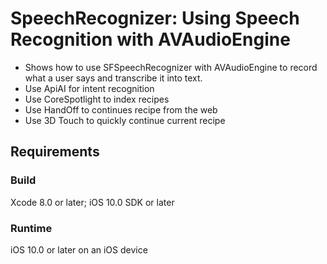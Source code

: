 # SpeechRecognizer: Using Speech Recognition with AVAudioEngine

* Shows how to use SFSpeechRecognizer with AVAudioEngine to record what a user says and transcribe it into text.
* Use ApiAI for intent recognition
* Use CoreSpotlight to index recipes
* Use HandOff to continues recipe from the web
* Use 3D Touch to quickly continue current recipe

## Requirements

### Build

Xcode 8.0 or later; iOS 10.0 SDK or later

### Runtime

iOS 10.0 or later on an iOS device
